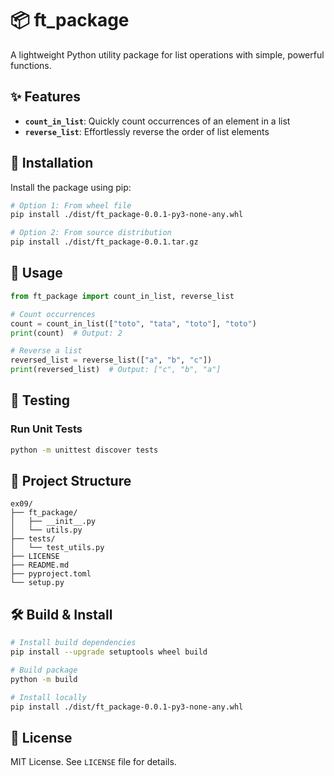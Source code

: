 # 📦 ft_package

A lightweight Python utility package for list operations with simple, powerful functions.

## ✨ Features

- **`count_in_list`**: Quickly count occurrences of an element in a list
- **`reverse_list`**: Effortlessly reverse the order of list elements

## 🚀 Installation

Install the package using pip:

```bash
# Option 1: From wheel file
pip install ./dist/ft_package-0.0.1-py3-none-any.whl

# Option 2: From source distribution
pip install ./dist/ft_package-0.0.1.tar.gz
```

## 🔧 Usage

```python
from ft_package import count_in_list, reverse_list

# Count occurrences
count = count_in_list(["toto", "tata", "toto"], "toto")
print(count)  # Output: 2

# Reverse a list
reversed_list = reverse_list(["a", "b", "c"])
print(reversed_list)  # Output: ["c", "b", "a"]
```

## 🧪 Testing

### Run Unit Tests
```bash
python -m unittest discover tests
```

## 📂 Project Structure

```
ex09/
├── ft_package/
│   ├── __init__.py
│   └── utils.py
├── tests/
│   └── test_utils.py
├── LICENSE
├── README.md
├── pyproject.toml
└── setup.py
```

## 🛠 Build & Install

```bash
# Install build dependencies
pip install --upgrade setuptools wheel build

# Build package
python -m build

# Install locally
pip install ./dist/ft_package-0.0.1-py3-none-any.whl
```

## 📄 License

MIT License. See `LICENSE` file for details.
